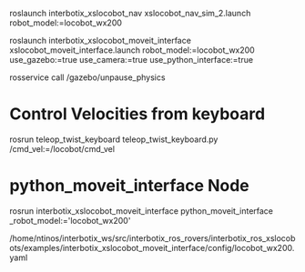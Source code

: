 roslaunch interbotix_xslocobot_nav xslocobot_nav_sim_2.launch robot_model:=locobot_wx200

roslaunch interbotix_xslocobot_moveit_interface xslocobot_moveit_interface.launch robot_model:=locobot_wx200 use_gazebo:=true use_camera:=true use_python_interface:=true

rosservice call /gazebo/unpause_physics

# Control Velocities from keyboard
rosrun teleop_twist_keyboard teleop_twist_keyboard.py /cmd_vel:=/locobot/cmd_vel

# python_moveit_interface Node
rosrun interbotix_xslocobot_moveit_interface python_moveit_interface _robot_model:='locobot_wx200'     

/home/ntinos/interbotix_ws/src/interbotix_ros_rovers/interbotix_ros_xslocobots/examples/interbotix_xslocobot_moveit_interface/config/locobot_wx200.yaml